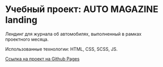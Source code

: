 # Учебный проект: AUTO MAGAZINE landing

Лендинг для журнала об автомобилях, выполненный в рамках проектного месяца.

Использованные технологии: HTML, CSS, SCSS, JS.

[Ссылка на проект на Github Pages](https://je-joue.github.io/auto-magazine-landing/index.html)
